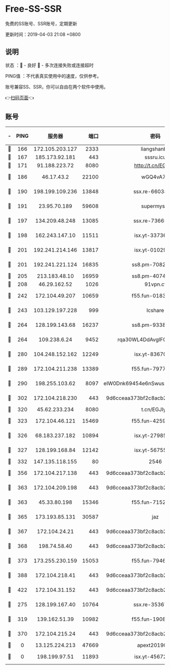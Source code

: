 # Free-SS-SSR

免费的SS账号、SSR账号，定期更新

更新时间：2019-04-03 21:08 +0800

## 说明

状态     ：🙂 - 良好 🙁 - 多次连接失败或连接超时

PING值   ：不代表真实使用中的速度，仅供参考。

账号兼容SS、SSR，你可以自由在两个软件中使用。

👉[扫码页面](https://liesauer.github.io/Free-SS-SSR/)👈

## 账号

|-|PING|服务器|端口|密码|加密方式|区域|
|:----:|:----:|:-----:|-----:|:----:|:----:|:----:|
|🙂|166|172.105.203.127|2333|liangshanbo|chacha20|JP|
|🙂|167|185.173.92.181|443|sssru.icu|rc4-md5|RU|
|🙂|171|91.188.223.72|8080|http://t.cn/EGJIyrl|rc4-md5|RU|
|🙂|186|46.17.43.2|22100|wGQ4vA7D|aes-256-gcm|RU|
|🙂|190|198.199.109.236|13848|ssx.re-66038086|aes-256-cfb|US|
|🙂|191|23.95.70.189|59608|supermyssr|chacha20-ietf|US|
|🙂|197|134.209.48.248|13085|ssx.re-73665624|aes-256-cfb|US|
|🙂|198|162.243.147.10|11511|isx.yt-33736673|aes-256-cfb|US|
|🙂|201|192.241.214.146|13817|isx.yt-01029416|aes-256-cfb|US|
|🙂|201|192.241.221.124|16835|ss8.pm-70821734|aes-256-cfb|US|
|🙂|205|213.183.48.10|16959|ss8.pm-40746031|rc4-md5|RU|
|🙂|208|46.29.162.52|1026|91vpn.cf|rc4-md5|RU|
|🙂|242|172.104.49.207|10659|f55.fun-01831291|aes-256-cfb|SG|
|🙂|243|103.129.197.228|999|lcshare|aes-256-cfb|US|
|🙂|264|128.199.143.68|16237|ss8.pm-93382956|aes-256-cfb|SG|
|🙂|264|109.238.6.24|9452|rqa30WL4DdAvgIFG6Fs3znzTa|aes-256-cfb|FR|
|🙂|280|104.248.152.162|12249|isx.yt-83670895|aes-256-cfb|SG|
|🙂|289|172.104.211.238|13389|f55.fun-79775139|aes-256-cfb|US|
|🙂|290|198.255.103.62|8097|eIW0Dnk69454e6nSwuspv9DmS201tQ0D|aes-256-cfb|US|
|🙂|302|172.104.218.230|443|9d6cceaa373bf2c8acb22e60b6a58be6|aes-256-cfb|US|
|🙂|320|45.62.233.234|8080|t.cn/EGJIyrl|rc4-md5|CA|
|🙂|323|172.104.46.121|15469|f55.fun-42596050|aes-256-cfb|SG|
|🙂|326|68.183.237.182|10894|isx.yt-27985079|aes-256-cfb|SG|
|🙂|327|128.199.168.84|12142|isx.yt-56755881|aes-256-cfb|SG|
|🙂|332|147.135.118.155|80|2546|chacha20|US|
|🙂|356|172.104.217.138|443|9d6cceaa373bf2c8acb22e60b6a58be6|aes-256-cfb|US|
|🙂|363|172.104.209.198|443|9d6cceaa373bf2c8acb22e60b6a58be6|aes-256-cfb|US|
|🙂|363|45.33.80.198|15346|f55.fun-71521977|aes-256-cfb|US|
|🙂|365|173.193.85.131|30587|jaz|aes-256-cfb|US|
|🙂|367|172.104.24.21|443|9d6cceaa373bf2c8acb22e60b6a58be6|aes-256-cfb|US|
|🙂|368|198.74.58.40|443|9d6cceaa373bf2c8acb22e60b6a58be6|aes-256-cfb|US|
|🙂|373|173.255.230.159|15053|f55.fun-79461545|aes-256-cfb|US|
|🙂|388|172.104.218.41|443|9d6cceaa373bf2c8acb22e60b6a58be6|aes-256-cfb|US|
|🙂|422|172.104.31.152|443|9d6cceaa373bf2c8acb22e60b6a58be6|aes-256-cfb|US|
|🙂|275|128.199.167.40|10764|ssx.re-35367150|aes-256-cfb|SG|
|🙂|319|139.162.51.39|10982|f55.fun-19086456|aes-256-cfb|SG|
|🙂|370|172.104.215.24|443|9d6cceaa373bf2c8acb22e60b6a58be6|aes-256-cfb|US|
|🙁|0|13.125.224.213|47669|apext2019001|chacha20|KR|
|🙁|0|198.199.97.51|11893|isx.yt-45672617|aes-256-cfb|US|
